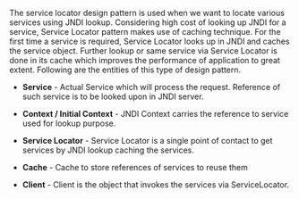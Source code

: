 The service locator design pattern is used when we want to locate various services using JNDI lookup. Considering high cost of looking up JNDI for a service, Service Locator pattern makes use of caching technique. For the first time a service is required, Service Locator looks up in JNDI and caches the service object. Further lookup or same service via Service Locator is done in its cache which improves the performance of application to great extent. Following are the entities of this type of design pattern.

* **Service** - Actual Service which will process the request. Reference of such service is to be looked upon in JNDI server.

* **Context / Initial Context** - JNDI Context carries the reference to service used for lookup purpose.

* **Service Locator** - Service Locator is a single point of contact to get services by JNDI lookup caching the services.

* **Cache** - Cache to store references of services to reuse them

* **Client** - Client is the object that invokes the services via ServiceLocator.